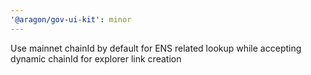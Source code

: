 ```yaml
---
'@aragon/gov-ui-kit': minor
---
```


Use mainnet chainId by default for ENS related lookup while accepting dynamic chainId for explorer link creation
